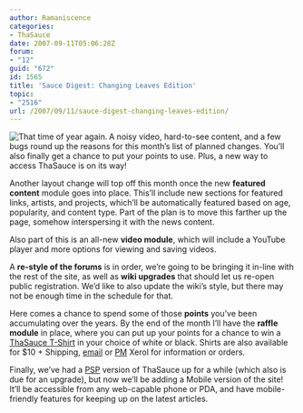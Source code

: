 ```yaml
---
author: Ramaniscence
categories:
- ThaSauce
date: 2007-09-11T05:06:28Z
forum:
- "12"
guid: "672"
id: 1565
title: 'Sauce Digest: Changing Leaves Edition'
topic:
- "2516"
url: /2007/09/11/sauce-digest-changing-leaves-edition/
---
```


<img border="0" align="left" title="That time of year again." alt="That time of year again." src="http://h.xerol.org/i/leaves.png" />A noisy video, hard-to-see content, and a few bugs round up the reasons for this month&#8217;s list of planned changes. You&#8217;ll also finally get a chance to put your points to use. Plus, a new way to access ThaSauce is on its way!
  
Another layout change will top off this month once the new **featured content** module goes into place. This&#8217;ll include new sections for featured links, artists, and projects, which&#8217;ll be automatically featured based on age, popularity, and content type. Part of the plan is to move this farther up the page, somehow interspersing it with the news content.

Also part of this is an all-new **video module**, which will include a YouTube player and more options for viewing and saving videos.

A **re-style of the forums** is in order, we&#8217;re going to be bringing it in-line with the rest of the site, as well as **wiki upgrades** that should let us re-open public registration. We&#8217;d like to also update the wiki&#8217;s style, but there may not be enough time in the schedule for that.

Here comes a chance to spend some of those **points** you&#8217;ve been accumulating over the years. By the end of the month I&#8217;ll have the **raffle module** in place, where you can put up your points for a chance to win a <a href="http://forums.thasauce.net/viewtopic.php?p=3710#3710" target="_blank">ThaSauce T-Shirt</a> in your choice of white or black. Shirts are also available for $10 + Shipping, [email](mailto:xerol@xerol.org) or <a href="http://forums.thasauce.net/privmsg.php?mode=post&#038;u=11" target="_blank">PM</a> Xerol for information or orders.

Finally, we&#8217;ve had a <a href="http://psp.thasauce.net/" target="_blank">PSP</a> version of ThaSauce up for a while (which also is due for an upgrade), but now we&#8217;ll be adding a Mobile version of the site! It&#8217;ll be accessible from any web-capable phone or PDA, and have mobile-friendly features for keeping up on the latest articles.